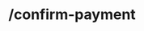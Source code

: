 ---
title: /confirm-payment
position_number: 3
type: post
description: Payment API endpoint to confirm a direct payment by uploading a receipt.

content_markdown: |-
  #### Direct API confirm receipt endpoint

  {: .info }
  https://api.{env}.kibramoa.net/confirm-payment

  Confirm payment is an optional extra step for some processors that requires to upload the payment receipt or payment ticket by the end user.

  {: .info }
  **Note**: this request is only required when /direct-payment call returns the 'receipt' action code.

  The file must have the following formats: .peg, .png, .jpg, .gif, .pdf.

  {: .info }
  Request must include the header: "Content-Type: multipart/form-data;"

  Request parameters:

  | Field   | Type   | Description                        |
  | ------- | ------ | ---------------------------------- |
  | *sessionId | string | UUID of the session generated previously. |
  | *document | string(binary) | Uploaded file string. |


  Success response have the following schema:

  | Field   | Type   | Description                        |
  | ------- | ------ | ---------------------------------- |
  | *message | string | Success text message. | 

  {: .info }
  **Note**: The `Content-Type` header should be set to `application/json` along with the merchant API key

right_code_blocks:
  - code_block: |1-
     curl -X 'POST' \
        'https://api.sandbox.kibramoa.net/confirm-payment' \
        -H 'accept: application/json' \
        -H 'X-API-KEY: qHAnwVwu6Ivfs32NZ9xrZV6V...2d6-bcca3a87e8aa' \
        -H 'Content-Type: multipart/form-data' \
        -F 'sessionId=d88605f8-99e4-493b-98c7-4bbe8ba5df33' \
        -F 'document=@Captura.JPG;type=image/jpeg'
    title: Request
    language: http
  - code_block: |2-
      {
        "message": "Success."
      }
    title: Success
    language: json
  - code_block: |3-    
       {
          "statusCode": 404,
          "message": [
            "Invalid session id."
          ]
        }
    title: Error 404
    language: json
---